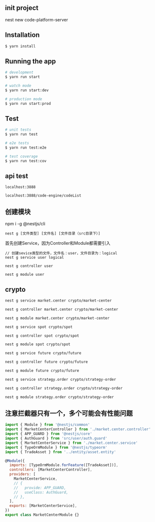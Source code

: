 

## init project
nest new code-platform-server

## Installation

```bash
$ yarn install
```

## Running the app

```bash
# development
$ yarn run start

# watch mode
$ yarn run start:dev

# production mode
$ yarn run start:prod
```

## Test

```bash
# unit tests
$ yarn run test

# e2e tests
$ yarn run test:e2e

# test coverage
$ yarn run test:cov
```

## api test
```
localhost:3888

localhost:3888/code-engine/codeList
```

## 创建模块
npm i -g @nestjs/cli

```
nest g [文件类型] [文件名] [文件目录（src目录下）]
```


首先创建Service，因为Controller和Module都需要引入
```
// 创建sevice类型的文件，文件名：user，文件目录为：logical
nest g service user logical
```

```
nest g controller user
```

```
nest g module user
```

## crypto
```bash
nest g service market.center crypto/market-center

nest g controller market.center crypto/market-center

nest g module market.center crypto/market-center
```

```bash
nest g service spot crypto/spot

nest g controller spot crypto/spot

nest g module spot crypto/spot
```

```bash
nest g service future crypto/future

nest g controller future crypto/future

nest g module future crypto/future
```

```bash
nest g service strategy.order crypto/strategy-order

nest g controller strategy.order crypto/strategy-order

nest g module strategy.order crypto/strategy-order
```

## 注意拦截器只有一个，多个可能会有性能问题
```js
import { Module } from '@nestjs/common'
import { MarketCenterController } from './market.center.controller'
import { APP_GUARD } from '@nestjs/core'
import { AuthGuard } from 'src/user/auth.guard'
import { MarketCenterService } from './market.center.service'
import { TypeOrmModule } from '@nestjs/typeorm'
import { TradeAsset } from '../entity/asset.entity'

@Module({
  imports: [TypeOrmModule.forFeature([TradeAsset])],
  controllers: [MarketCenterController],
  providers: [
    MarketCenterService,
    // {
    //   provide: APP_GUARD,
    //   useClass: AuthGuard,
    // },
  ],
  exports: [MarketCenterService],
})
export class MarketCenterModule {}
```